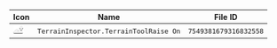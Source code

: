| Icon | Name | File ID |
| ---  | ---  | ---     |
| ![](TerrainInspector.TerrainToolRaise%20On.png) | `TerrainInspector.TerrainToolRaise On` | `7549381679316832558` |
